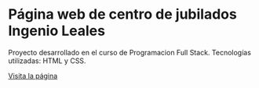 # Página web de centro de jubilados Ingenio Leales

Proyecto desarrollado en el curso de Programacion Full Stack.
Tecnologías utilizadas: HTML y CSS.

[Visita la página](https://centrojubiladosingleales.netlify.app/)
